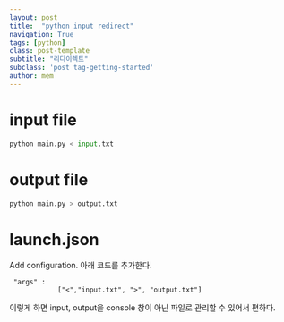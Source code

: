 ```yaml
---
layout: post
title:  "python input redirect"
navigation: True
tags: [python]
class: post-template
subtitle: "리다이렉트"
subclass: 'post tag-getting-started'
author: mem
---
```


# input file

```python
python main.py < input.txt
```

# output file

```python
python main.py > output.txt
```

# launch.json

Add configuration. 아래 코드를 추가한다.

```
 "args" : 
            ["<","input.txt", ">", "output.txt"]
```

이렇게 하면 input, output을 console 창이 아닌 파일로 관리할 수 있어서 편하다.